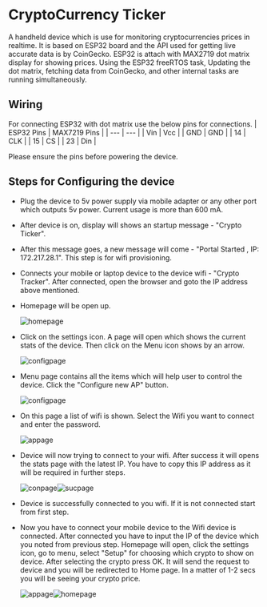 # CryptoCurrency Ticker

A handheld device which is use for monitoring cryptocurrencies prices in realtime. It is based on ESP32 board and the API used for getting live accurate data is by CoinGecko. ESP32 is attach with MAX2719 dot matrix display for showing prices. Using the ESP32 freeRTOS task, Updating the dot matrix, fetching data from CoinGecko, and other internal tasks are running simultaneously. 

## Wiring

For connecting ESP32 with dot matrix use the below pins for connections.
| ESP32 Pins | MAX7219 Pins |
| --- | --- | 
| Vin | Vcc |
| GND | GND |
| 14 | CLK | 
| 15 | CS |
| 23 | Din |

Please ensure the pins before powering the device.

## Steps for Configuring the device

* Plug the device to 5v power supply via mobile adapter or any other port which outputs 5v power. Current usage is more than 600 mA.
* After device is on, display will shows an startup message - "Crypto Ticker".
* After this message goes, a new message will come - "Portal Started , IP: 172.217.28.1". This step is for wifi provisioning.
* Connects your mobile or laptop device to the device wifi - "Crypto Tracker". After connected, open the browser and goto the IP address above mentioned. 
* Homepage will be open up.
    
    ![homepage](homepage.png)
* Click on the settings icon. A page will open which shows the current stats of the device. Then click on the Menu icon shows by an arrow.
    
    ![configpage](config-page.jpg)

* Menu page contains all the items which will help user to control the device. Click the "Configure new AP" button.

    ![configpage](new-ap.png)

* On this page a list of wifi is shown. Select the Wifi you want to connect and enter the password.

    ![appage](ap-page.png)

* Device will now trying to connect to your wifi. After success it will opens the stats page with the latest IP. You have to copy this IP address as it will be required in further steps.

    ![conpage](con-ap.png)![sucpage](suc-ap.png)

* Device is successfully connected to you wifi. If it is not connected start from first step.

* Now you have to connect your mobile device to the Wifi device is connected. After connected you have to input the IP of the device which you noted from previous step. Homepage will open, click the settings icon, go to menu, select "Setup" for choosing which crypto to show on device. After selecting the crypto press OK. It will send the request to device and you will be redirected to Home page. In a matter of 1-2 secs you will be seeing your crypto price.

    ![appage](setup-2.png)![homepage](homepage.png)


